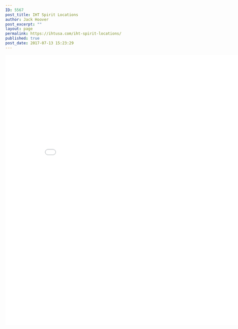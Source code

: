 ```yaml
---
ID: 5567
post_title: IHT Spirit Locations
author: Jack Hoover
post_excerpt: ""
layout: page
permalink: https://ihtusa.com/iht-spirit-locations/
published: true
post_date: 2017-07-13 15:23:29
---
```

<iframe src="//www.easymapmaker.com/map/IHTSpirit" width="850" height="850" frameborder="0" marginwidth="0" marginheight="0" scrolling="no">
</iframe>
